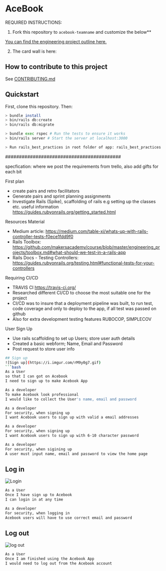 # AceBook

REQUIRED INSTRUCTIONS:

1. Fork this repository to `acebook-teamname` and customize
the below**

[You can find the engineering project outline here.](https://github.com/makersacademy/course/tree/master/engineering_projects/rails)

2. The card wall is here: <please update>

## How to contribute to this project
See [CONTRIBUTING.md](CONTRIBUTING.md)

## Quickstart

First, clone this repository. Then:

```bash
> bundle install
> bin/rails db:create
> bin/rails db:migrate

> bundle exec rspec # Run the tests to ensure it works
> bin/rails server # Start the server at localhost:3000

> Run rails_best_practices in root folder of app: rails_best_practices . -c config/rails_best_practices.yml  
```
##########################################

specfication: where we post the requirements from trello, also add gifts for each bit 

First plan 
- create pairs and retro facilitators 
- Generate pairs and sprint planning assignments
- Investigate Rails (Spike), scaffolding of rails e.g setting up the classes etc. useful information https://guides.rubyonrails.org/getting_started.html

Resources Material 
- Medium article:
https://medium.com/table-xi/whats-up-with-rails-controller-tests-f0ece1fdd9f0
- Rails Toolbox: https://github.com/makersacademy/course/blob/master/engineering_projects/toolbox.md#what-should-we-test-in-a-rails-app
- Rails Docs - Testing Controllers:
https://guides.rubyonrails.org/testing.html#functional-tests-for-your-controllers

Requiring CI/CD
- TRAVIS CI https://travis-ci.org/ 
- Researched different CI/CD to choose the most suitable one for the project 
- CI/CD was to insure that a deployment pipeline was built, to run test, code coverage and only to deploy to the app, if all test was passed on github
- Also for extra development testing features RUBOCOP, SIMPLECOV

User Sign Up
- Use rails scaffolding to set up Users; store user auth details  
- Created a basic webform; Name, Email and Password
- Post request to store user info 

```bash
## Sign up 
![Sign up](https://i.imgur.com/rM9y0g7.gif)
```bash
As a User 
so that I can got on Acebook 
I need to sign up to make Acebook App
```

```bash
As a developer 
To make Acebook look professional 
I would like to collect the User's name, email and password 
```
```bash
As a developer 
For security, when signing up 
I want Acebook users to sign up with valid a email addresses 
```
```bash
As a developer 
For security, when signing up
I want Acebook users to sign up with 6-10 character password
```
```bash
As a developer 
For security, when sigining up  
A user must input name, email and password to view the home page
```
## Log in
![Login](https://imgur.com/0SrD34w.gif)
```bash
As a User 
Once I have sign up to Acebook 
I can login in at any time 
```
```bash
As a developer 
For security, when logging in 
Acebook users will have to use correct email and password
```

## Log out
![log out](https://imgur.com/uYtjhUD.gif)
```bash
As a User
Once I am finished using the Acebook App 
I would need to log out from the Acebook account 
```





